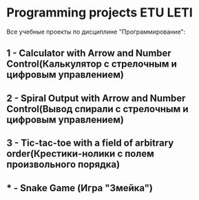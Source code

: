 # Programming projects ETU LETI
 Все учебные проекты по дисциплине "Прогрaммирование":
## 1 - Calculator with Аrrow and Number Control(Калькулятор с стрелочным и цифровым управлением)
## 2 - Spiral Output with Аrrow and Number Control(Вывод спирали с стрелочным и цифровым управлением)
## 3 - Tic-tac-toe with a field of arbitrary order(Крестики-нолики с полем произвольного порядка)
## * - Snake Game (Игра "Змейка")
